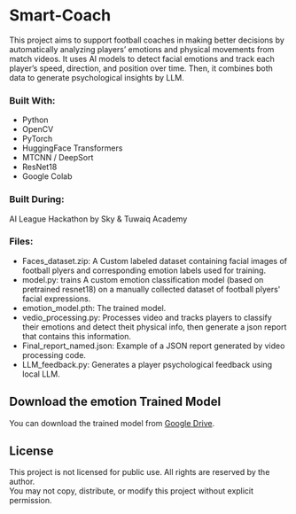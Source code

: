 # Smart-Coach
This project aims to support football coaches in making better decisions by automatically analyzing players’ emotions and physical movements from match videos.  It uses AI models to detect facial emotions and track each player’s speed, direction, and position over time. Then, it combines both  data to generate  psychological  insights by LLM.
###  Built With:
- Python
- OpenCV
- PyTorch
- HuggingFace Transformers
- MTCNN / DeepSort
- ResNet18
- Google Colab

###  Built During:
AI League Hackathon by Sky & Tuwaiq Academy

### Files:
- Faces_dataset.zip: A Custom labeled dataset containing facial images of football plyers and corresponding emotion labels used for training.
- model.py: trains A custom emotion classification model (based on pretrained resnet18) on a manually collected dataset of football plyers' facial expressions.
- emotion_model.pth: The trained model.
- vedio_processing.py: Processes video and tracks players to classify their emotions and detect theit physical info, then generate a json report that contains this information.
- Final_report_named.json: Example of a JSON report generated by video processing code.
- LLM_feedback.py: Generates a player psychological feedback using local LLM.

## Download the emotion Trained Model
You can download the trained model from [Google Drive](https://drive.google.com/file/d/1EBeqwMV4Vf_LlaFmW22PNjukdUYjOcXh/view?usp=sharing).

 ##  License
This project is not licensed for public use. All rights are reserved by the author.  
You may not copy, distribute, or modify this project without explicit permission.
